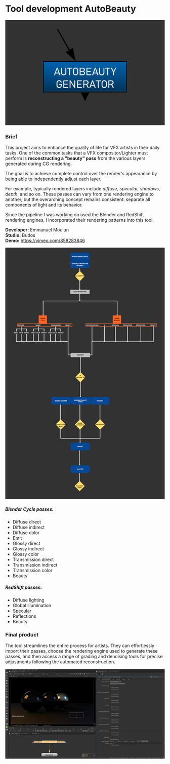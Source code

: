 # Tool development AutoBeauty

![Image](https://github.com/lostbyt/Tool_development_AutoBeauty/blob/main/capture01.PNG)



### Brief
This project aims to enhance the quality of life for VFX artists in their daily tasks.
One of the common tasks that a VFX compositor/Lighter must perform is **reconstructing a "beauty" pass**
from the various layers generated during CG rendering.


The goal is to achieve complete control over the render's appearance by being able to independently adjust each layer.

For example, typically rendered layers include *diffuse, specular, shadows, depth*, and so on.
These passes can vary from one rendering engine to another, but the overarching concept remains consistent: separate all components of light and its behavior.

Since the pipeline I was working on used the Blender and RedShift rendering engines, I incorporated their rendering patterns into this tool.

**Developer:** Emmanuel Moulun<br>
**Studio:** Budos<br>
**Demo:** https://vimeo.com/858283846

![Image](https://github.com/lostbyt/Tool_development_AutoBeauty/blob/main/mindMap.jpg)


##### Blender Cycle passes:
* Diffuse direct
* Diffuse indirect
* Diffuse color
* Emit
* Glossy direct
* Glossy indirect
* Glossy color
* Transmission direct
* Transmission indirect
* Transmission color
* Beauty

##### RedShift passes:
* Diffuse lighting
*  Global illumination
* Specular
* Reflections
* Beauty

### Final product
The tool streamlines the entire process for artists. 
They can effortlessly import their passes, choose the rendering engine used to generate these passes, 
and then access a range of grading and denoising tools for precise adjustments following the automated reconstruction.

![Image](https://github.com/lostbyt/Tool_development_AutoBeauty/blob/main/autoBeauty_denoise.jpg)

